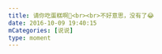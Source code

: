 ```yaml
---
title: 请你吃蛋糕啊🎂<br><br>不好意思，没有了😂
date: 2016-10-09 19:40:15
mCategories: [说说]
type: moment
---
```


<div id="pics-20161009194015"></div>

<script>
var data = [
    {"link": "2016-10-09_000004.jpeg", "type": "shuoshuo"},
    {"link": "2016-10-09_000008.jpeg", "type": "shuoshuo"},
    {"link": "2016-10-09_000010.jpeg", "type": "shuoshuo"},
    {"link": "2016-10-09_000011.jpeg", "type": "shuoshuo"},
    {"link": "2016-10-09_000012.jpeg", "type": "shuoshuo"},
    {"link": "2016-10-09_200000.jpg", "type": "photo"}
];
picsRender(data, "pics-20161009194015");
</script>
